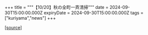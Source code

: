 +++
title = """【10/20】秋の全町一斉清掃"""
date = 2024-09-30T15:00:00.000Z
expiryDate = 2024-09-30T15:00:00.000Z
tags = ["kuriyama","news"]
+++


[[source]](https://www.town.kuriyama.hokkaido.jp/site/trash/28734.html)
